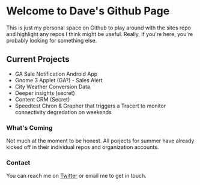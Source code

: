 # Welcome to Dave's Github Page

This is just my personal space on Github to play around with the sites repo and highlight any repos I think might be useful. Really, if you're here, you're probably looking for something else. 

## Current Projects

- GA Sale Notification Android App
- Gnome 3 Applet (GA?) - Sales Alert
- City Weather Conversion Data
- Deeper insights (secret) 
- Content CRM (Secret)
- Speedtest Chron & Grapher that triggers a Tracert to monitor connectivity degredation on weekends


### What's Coming

Not much at the moment to be honest. All porjects for summer have already kicked off in their individual repos and organization accounts. 

### Contact

You can reach me on [Twitter](https://twitter.com/davedavis/) or email me to get in touch. 
